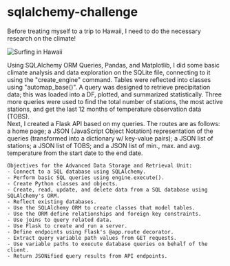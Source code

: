 # sqlalchemy-challenge
Before treating myself to a trip to Hawaii, I need to do the necessary research on the climate!  

![Surfing in Hawaii](https://github.com/RutgersCodingBootcamp/RU-JER-DATA-PT-01-2020/blob/master/02-Homework/10-Advanced-Data-Storage-and-Retrieval/Instructions/Images/surfs-up.png?raw=true)  


Using SQLAlchemy ORM Queries, Pandas, and Matplotlib, I did some basic climate analysis and data exploration on the SQLite file, connecting to it using the "create_engine" command. Tables were reflected into classes using "automap_base()". A query was designed to retrieve precipitation data; this was loaded into a DF, plotted, and summarized statistically. Three more queries were used to find the total number of stations, the most active stations, and get the last 12 months of temperature observation data (TOBS).  
Next, I created a Flask API based on my queries. The routes are as follows: a home page; a JSON (JavaScript Object Notation) representation of the queries (transformed into a dictionary w/ key-value pairs); a JSON list of stations; a JSON list of TOBS; and a JSON list of min., max. and avg. temperature from the start date to the end date.  
```
Objectives for the Advanced Data Storage and Retrieval Unit:
- Connect to a SQL database using SQLAlchemy.
- Perform basic SQL queries using engine.execute().
- Create Python classes and objects.
- Create, read, update, and delete data from a SQL database using SQLAlchemy's ORM.
- Reflect existing databases.
- Use the SQLAlchemy ORM to create classes that model tables.
- Use the ORM define relationships and foreign key constraints.
- Use joins to query related data.
- Use Flask to create and run a server.
- Define endpoints using Flask's @app.route decorator.
- Extract query variable path values from GET requests.
- Use variable paths to execute database queries on behalf of the client.
- Return JSONified query results from API endpoints.
```
